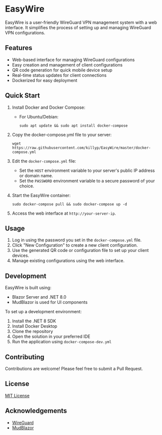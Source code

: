 # EasyWire

EasyWire is a user-friendly WireGuard VPN management system with a web interface. It simplifies the process of setting up and managing WireGuard VPN configurations.

## Features

- Web-based interface for managing WireGuard configurations
- Easy creation and management of client configurations
- QR code generation for quick mobile device setup
- Real-time status updates for client connections
- Dockerized for easy deployment

## Quick Start

1. Install Docker and Docker Compose:

   - For Ubuntu/Debian:
     ```
     sudo apt update && sudo apt install docker-compose
     ```

2. Copy the docker-compose.yml file to your server:
   ```
   wget https://raw.githubusercontent.com/killyp/EasyWire/master/docker-compose.yml
   ```

3. Edit the `docker-compose.yml` file:
   - Set the `HOST` environment variable to your server's public IP address or domain name.
   - Set the `PASSWORD` environment variable to a secure password of your choice.

4. Start the EasyWire container:
   ```
   sudo docker-compose pull && sudo docker-compose up -d
   ```

5. Access the web interface at `http://your-server-ip`.

## Usage

1. Log in using the password you set in the `docker-compose.yml` file.
2. Click "New Configuration" to create a new client configuration.
3. Use the generated QR code or configuration file to set up your client devices.
4. Manage existing configurations using the web interface.

## Development

EasyWire is built using:
- Blazor Server and .NET 8.0
- MudBlazor is used for UI components

To set up a development environment:

1. Install the .NET 8 SDK
2. Install Docker Desktop
3. Clone the repository
4. Open the solution in your preferred IDE
5. Run the application using `docker-compose-dev.yml`

## Contributing

Contributions are welcome! Please feel free to submit a Pull Request.

## License

[MIT License](LICENSE)

## Acknowledgements

- [WireGuard](https://www.wireguard.com/)
- [MudBlazor](https://mudblazor.com/)
